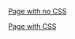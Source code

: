 [Page with no CSS](https://nathanaeldorsey.github.io/CUS1172-Project/HTMLFileNoCSS.html)

[Page with CSS](https://nathanaeldorsey.github.io/CUS1172-Project/HTMLFile/Project1%20Nathanael%20Dorsey.html)
